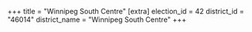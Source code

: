 +++
title = "Winnipeg South Centre"
[extra]
election_id = 42
district_id = "46014"
district_name = "Winnipeg South Centre"
+++
